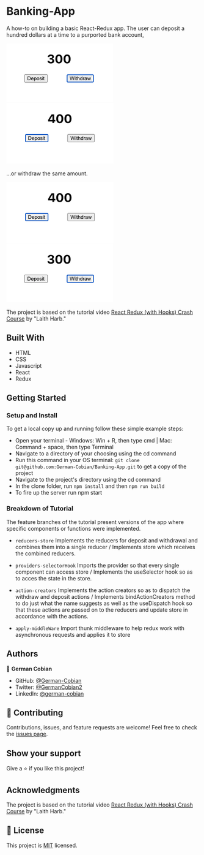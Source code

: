 # Banking-App

A how-to on building a basic React-Redux app. The user can deposit a hundred dollars at a time to a purported bank account,

![Start at 300](/public/300.png?raw=true "Start at 300")
![Deposit 100](/public/400.png?raw=true "Deposit 100")

...or withdraw the same amount.

![Start at 400](/public/400.png?raw=true "Start at 400")
![Withdraw 100](/public/300.png?raw=true "Withdraw 100")

The project is based on the tutorial video [React Redux (with Hooks) Crash Course](https://www.youtube.com/watch?v=9jULHSe41ls) by "Laith Harb."


## Built With

* HTML
* CSS
* Javascript
* React
* Redux


## Getting Started

### Setup and Install

To get a local copy up and running follow these simple example steps:

* Open your terminal - Windows: Win + R, then type cmd | Mac: Command + space, then type Terminal
* Navigate to a directory of your choosing using the cd command
* Run this command in your OS terminal: `git clone git@github.com:German-Cobian/Banking-App.git` to get a copy of the project
* Navigate to the project's directory using the cd command
* In the clone folder, run `npm install` and then `npm run build`
* To fire up the server run npm start

### Breakdown of Tutorial

The feature branches of the tutorial present versions of the app where specific components or functions
were implemented. 

* `reducers-store` Implements the reducers for deposit and withdrawal and combines them into a single reducer / Implements store which receives the combined reducers.

* `providers-selectorHook` Imports the provider so that every single component can access store / Implements the useSelector hook so as to acces the state in the store.

* `action-creators` Implements the action creators so as to dispatch the  withdraw and deposit actions / Implements bindActionCreators method to do just what the name suggests as well as the useDispatch hook so that these actions are passed on to the reducers and update store in accordance with the actions.

* `apply-middleWare` Import thunk middleware to help redux work with asynchronous requests and applies it to store


## Authors

👤 **German Cobian**

* GitHub: [@German-Cobian](https://github.com/German-Cobian)
* Twitter: [@GermanCobian2](https://twitter.com/GermanCobian2)
* LinkedIn: [@german-cobian](https://www.linkedin.com/in/german-cobian/)


## 🤝 Contributing

Contributions, issues, and feature requests are welcome! Feel free to check the [issues page](https://github.com/German-Cobian/Banking-App/issues).


## Show your support

Give a ⭐️ if you like this project!


## Acknowledgments

The project is based on the tutorial video [React Redux (with Hooks) Crash Course](https://www.youtube.com/watch?v=9jULHSe41ls) by "Laith Harb."


## 📝 License

This project is [MIT](https://github.com/German-Cobian/Banking-App/blob/main/LICENSE) licensed.


